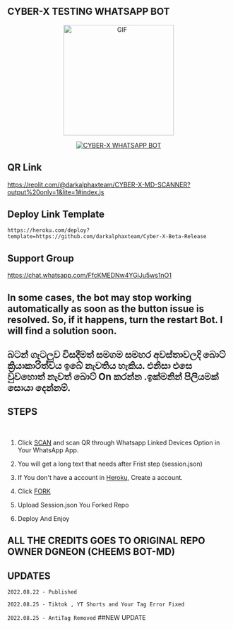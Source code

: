 ##                       CYBER-X TESTING WHATSAPP BOT

<p align = center>   <img src="https://telegra.ph/file/71c859102f3625d06204b.jpg" alt="GIF" width="250" height="250"/> </p>

<p align  = center> <a href="#"><img title="CYBER-X WHATSAPP BOT" src="https://img.shields.io/badge/CYBER-X WhatsApp Bot-green?colorA=%23ff0000&colorB=%23017e40&style=for-the-badge"></a> </p>

## QR Link 
https://replit.com/@darkalphaxteam/CYBER-X-MD-SCANNER?output%20only=1&lite=1#index.js
## Deploy Link Template 
```https://heroku.com/deploy?template=https://github.com/darkalphaxteam/Cyber-X-Beta-Release```
## Support Group 
https://chat.whatsapp.com/FfcKMEDNw4YGiJu5ws1nO1


## In some cases, the bot may stop working automatically as soon as the button issue is resolved. So, if it happens, turn the restart Bot. I will find a solution soon.
## බටන් ගැටලුව විසදීමත් සමගම සමහර අවස්තාවලදි බොට් ක්‍රියාකාරිත්වය ඉබේ නැවතිය හැකිය. එනිසා එසෙ වුවහොත් නැවත් බොට් On කරන්න .ඉක්මනින් පිලියමක් සොයා දෙන්නම්.

## STEPS
<br>

1. Click [SCAN](https://replit.com/@darkalphaxteam/CYBER-X-MD-SCANNER?v=1) and scan QR through Whatsapp Linked Devices Option in Your WhatsApp App.

2. You will get a long text that needs after Frist step (session.json)

3. If You don't have a account in [Heroku](https://signup.heroku.com/), Create a account.

4. Click [FORK](https://github.com/darkalphaxteam/Cyber-X-Beta-Release/fork)
5. Upload Session.json You Forked Repo
6. Deploy And Enjoy

## ALL THE CREDITS GOES TO ORIGINAL REPO OWNER DGNEON (CHEEMS BOT-MD)

## UPDATES

```2022.08.22 - Published```

```2022.08.25 - Tiktok , YT Shorts and Your Tag Error Fixed```

```2022.08.25 - AntiTag Removed```
##NEW UPDATE
